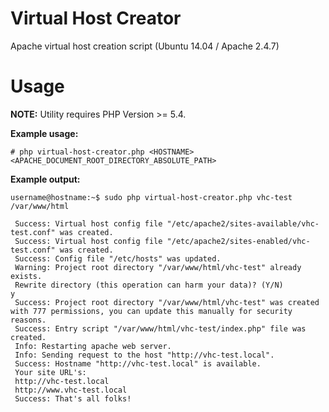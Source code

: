 # Virtual Host Creator
Apache virtual host creation script (Ubuntu 14.04 / Apache 2.4.7)

# Usage
**NOTE:** Utility requires PHP Version >= 5.4.

**Example usage:**
```
# php virtual-host-creator.php <HOSTNAME> <APACHE_DOCUMENT_ROOT_DIRECTORY_ABSOLUTE_PATH>
```
**Example output:**
```
username@hostname:~$ sudo php virtual-host-creator.php vhc-test /var/www/html

 Success: Virtual host config file "/etc/apache2/sites-available/vhc-test.conf" was created. 
 Success: Virtual host config file "/etc/apache2/sites-enabled/vhc-test.conf" was created. 
 Success: Config file "/etc/hosts" was updated. 
 Warning: Project root directory "/var/www/html/vhc-test" already exists. 
 Rewrite directory (this operation can harm your data)? (Y/N) 
y
 Success: Project root directory "/var/www/html/vhc-test" was created with 777 permissions, you can update this manually for security reasons. 
 Success: Entry script "/var/www/html/vhc-test/index.php" file was created. 
 Info: Restarting apache web server. 
 Info: Sending request to the host "http://vhc-test.local". 
 Success: Hostname "http://vhc-test.local" is available. 
 Your site URL's: 
 http://vhc-test.local 
 http://www.vhc-test.local 
 Success: That's all folks! 
```
